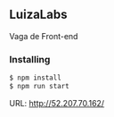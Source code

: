 ## LuizaLabs
Vaga de Front-end

### Installing

```bash
$ npm install
$ npm run start
```

URL: http://52.207.70.162/